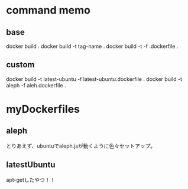 

# command memo

## base
docker build .
docker build -t tag-name .
docker build -t  -f .dockerfile .

## custom
docker build -t latest-ubuntu -f latest-ubuntu.dockerfile .
docker build -t aleph -f aleh.dockerfile .


# myDockerfiles

## aleph

とりあえず、ubuntuでaleph.jsが動くように色々セットアップ。

## latestUbuntu

apt-getしたやつ！！